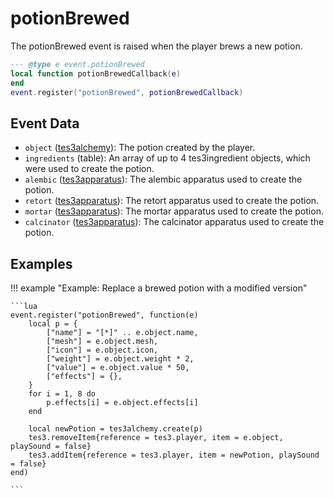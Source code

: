 # potionBrewed

The potionBrewed event is raised when the player brews a new potion.

```lua
--- @type e event.potionBrewed
local function potionBrewedCallback(e)
end
event.register("potionBrewed", potionBrewedCallback)
```

## Event Data

* `object` ([tes3alchemy](../../types/tes3alchemy)): The potion created by the player.
* `ingredients` (table): An array of up to 4 tes3ingredient objects, which were used to create the potion.
* `alembic` ([tes3apparatus](../../types/tes3apparatus)): The alembic apparatus used to create the potion.
* `retort` ([tes3apparatus](../../types/tes3apparatus)): The retort apparatus used to create the potion.
* `mortar` ([tes3apparatus](../../types/tes3apparatus)): The mortar apparatus used to create the potion.
* `calcinator` ([tes3apparatus](../../types/tes3apparatus)): The calcinator apparatus used to create the potion.

## Examples

!!! example "Example: Replace a brewed potion with a modified version"

	```lua
	event.register("potionBrewed", function(e)
	    local p = {
	        ["name"] = "[*]" .. e.object.name,
	        ["mesh"] = e.object.mesh,
	        ["icon"] = e.object.icon,
	        ["weight"] = e.object.weight * 2,
	        ["value"] = e.object.value * 50,
	        ["effects"] = {},
	    }
	    for i = 1, 8 do
	        p.effects[i] = e.object.effects[i]
	    end
	
	    local newPotion = tes3alchemy.create(p)
	    tes3.removeItem{reference = tes3.player, item = e.object, playSound = false}
	    tes3.addItem{reference = tes3.player, item = newPotion, playSound = false}
	end)

	```

